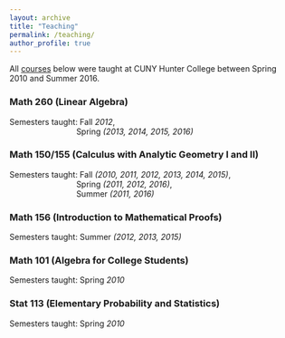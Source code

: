 ```yaml
---
layout: archive
title: "Teaching"
permalink: /teaching/
author_profile: true
---
```


All [courses](http://math.hunter.cuny.edu/courses.shtml) below were taught at CUNY Hunter College between Spring 2010 and Summer 2016.

### Math 260 (Linear Algebra)
Semesters taught: Fall *2012*,\
&nbsp; &nbsp; &nbsp; &nbsp; &nbsp; &nbsp; &nbsp; &nbsp; &nbsp; &nbsp; &nbsp; &nbsp; &nbsp; &nbsp; &nbsp; Spring *(2013, 2014, 2015, 2016)*

### Math 150/155 (Calculus with Analytic Geometry I and II)
Semesters taught: Fall *(2010, 2011, 2012, 2013, 2014, 2015)*,\
&nbsp; &nbsp; &nbsp; &nbsp; &nbsp; &nbsp; &nbsp; &nbsp; &nbsp; &nbsp; &nbsp; &nbsp; &nbsp; &nbsp; &nbsp; Spring *(2011, 2012, 2016)*,\
&nbsp; &nbsp; &nbsp; &nbsp; &nbsp; &nbsp; &nbsp; &nbsp; &nbsp; &nbsp; &nbsp; &nbsp; &nbsp; &nbsp; &nbsp; Summer *(2011, 2016)*

### Math 156 (Introduction to Mathematical Proofs)
Semesters taught: Summer *(2012, 2013, 2015)*

### Math 101 (Algebra for College Students)
Semesters taught: Spring *2010*

### Stat 113 (Elementary Probability and Statistics)
Semesters taught: Spring *2010*

<!--
#{% include base_path %}

#{% for post in site.teaching reversed %}
#  {% include archive-single.html %}
#{% endfor %}
--->
